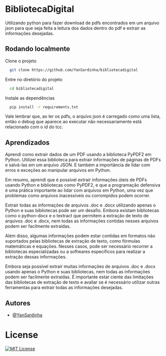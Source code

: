 
# BibliotecaDigital
Utilizando python para fazer download de pdfs encontrados em um arquivo json para que seja feita a leitura dos dados dentro do pdf e extrair as informações desejadas.


## Rodando localmente

Clone o projeto

```bash
  git clone https://github.com/YanSardinha/bibliotecadigital
```

Entre no diretório do projeto

```bash
  cd bibliotecadigital
```

Instale as dependências

```bash
  pip install -r requirements.txt
```

Vale lembrar que, ao ler os pdfs, o arquivo json é carregado como uma lista, então o debug que aparece ao executar não necessariamente está relacionado com o id do tcc.

## Aprendizados

Aprendi como extrair dados de um PDF usando a biblioteca PyPDF2 em Python. Utilizei essa biblioteca para extrair informações de páginas de PDFs e salvá-las em um arquivo JSON. E também a importância de lidar com erros e exceções ao manipular arquivos em Python.

Em resumo, aprendi que é possível extrair informações úteis de PDFs usando Python e bibliotecas como PyPDF2, e que a programação defensiva é uma prática importante ao lidar com arquivos em Python, uma vez que problemas como arquivos inacessíveis ou corrompidos podem ocorrer.

Extrair todas as informações de arquivos .doc e .docx utilizando apenas o Python e suas bibliotecas pode ser um desafio. Embora existam bibliotecas como o python-docx e o textract que permitem a extração de texto de arquivos .doc e .docx, nem todas as informações contidas nesses arquivos podem ser facilmente extraídas.

Além disso, algumas informações podem estar contidas em formatos não suportados pelas bibliotecas de extração de texto, como fórmulas matemáticas e equações. Nesses casos, pode ser necessário recorrer a bibliotecas especializadas ou a softwares específicos para realizar a extração dessas informações.

Embora seja possível extrair muitas informações de arquivos .doc e .docx usando apenas o Python e suas bibliotecas, nem todas as informações podem ser facilmente extraídas. É importante estar ciente das limitações das bibliotecas de extração de texto e avaliar se é necessário utilizar outras ferramentas para extrair todas as informações desejadas.


## Autores

- [@YanSardinha](https://www.github.com/YanSardinha)


# License

[![MIT License](https://img.shields.io/badge/License-MIT-green.svg)](https://github.com/YanSardinha/bibliotecadigital/blob/main/LICENSE)

